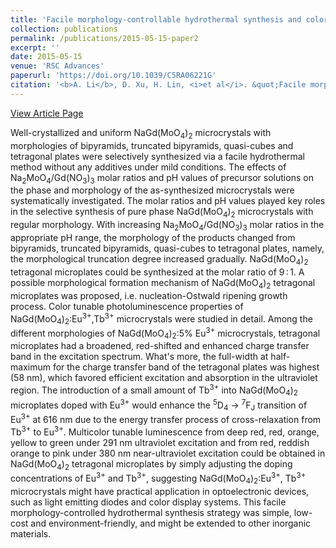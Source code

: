 ```yaml
---
title: 'Facile morphology-controllable hydrothermal synthesis and color tunable luminescence properties of NaGd(MoO<sub>4</sub>)<sub>2</sub>: Eu<sup>3+</sup>,Tb<sup>3+</sup> microcrystals'
collection: publications
permalink: /publications/2015-05-15-paper2
excerpt: ''
date: 2015-05-15
venue: 'RSC Advances'
paperurl: 'https://doi.org/10.1039/C5RA06221G'
citation: '<b>A. Li</b>, D. Xu, H. Lin, <i>et al</i>. &quot;Facile morphology-controllable hydrothermal synthesis and color tunable luminescence properties of NaGd(MoO<sub>4</sub>)<sub>2</sub>: Eu<sup>3+</sup>,Tb<sup>3+</sup> microcrystals&quot;, <i>RSC Advances</i>, 2015, 5, 45693-45702.'
---
```

[View Article Page](https://pubs.rsc.org/en/content/articlelanding/2015/RA/C5RA06221G)

Well-crystallized and uniform NaGd(MoO<sub>4</sub>)<sub>2</sub> microcrystals with morphologies of bipyramids, truncated bipyramids, quasi-cubes and tetragonal plates were selectively synthesized via a facile hydrothermal method without any additives under mild conditions. The effects of Na<sub>2</sub>MoO<sub>4</sub>/Gd(NO<sub>3</sub>)<sub>3</sub> molar ratios and pH values of precursor solutions on the phase and morphology of the as-synthesized microcrystals were systematically investigated. The molar ratios and pH values played key roles in the selective synthesis of pure phase NaGd(MoO<sub>4</sub>)<sub>2</sub> microcrystals with regular morphology. With increasing Na<sub>2</sub>MoO<sub>4</sub>/Gd(NO<sub>3</sub>)<sub>3</sub> molar ratios in the appropriate pH range, the morphology of the products changed from bipyramids, truncated bipyramids, quasi-cubes to tetragonal plates, namely, the morphological truncation degree increased gradually. NaGd(MoO<sub>4</sub>)<sub>2</sub> tetragonal microplates could be synthesized at the molar ratio of 9 : 1. A possible morphological formation mechanism of NaGd(MoO<sub>4</sub>)<sub>2</sub> tetragonal microplates was proposed, i.e. nucleation-Ostwald ripening growth process. Color tunable photoluminescence properties of NaGd(MoO<sub>4</sub>)<sub>2</sub>:Eu<sup>3+</sup>,Tb<sup>3+</sup> microcrystals were studied in detail. Among the different morphologies of NaGd(MoO<sub>4</sub>)<sub>2</sub>:5% Eu<sup>3+</sup> microcrystals, tetragonal microplates had a broadened, red-shifted and enhanced charge transfer band in the excitation spectrum. What's more, the full-width at half-maximum for the charge transfer band of the tetragonal plates was highest (58 nm), which favored efficient excitation and absorption in the ultraviolet region. The introduction of a small amount of Tb<sup>3+</sup> into NaGd(MoO<sub>4</sub>)<sub>2</sub>  microplates doped with Eu<sup>3+</sup> would enhance the <sup>5</sup>D<sub>4</sub> → <sup>7</sup>F<sub>J</sub> transition of Eu<sup>3+</sup> at 616 nm due to the energy transfer process of cross-relaxation from Tb<sup>3+</sup> to Eu<sup>3+</sup>. Multicolor tunable luminescence from deep red, red, orange, yellow to green under 291 nm ultraviolet excitation and from red, reddish orange to pink under 380 nm near-ultraviolet excitation could be obtained in NaGd(MoO<sub>4</sub>)<sub>2</sub> tetragonal microplates by simply adjusting the doping concentrations of Eu<sup>3+</sup> and Tb<sup>3+</sup>, suggesting NaGd(MoO<sub>4</sub>)<sub>2</sub>:Eu<sup>3+</sup>, Tb<sup>3+</sup> microcrystals might have practical application in optoelectronic devices, such as light emitting diodes and color display systems. This facile morphology-controlled hydrothermal synthesis strategy was simple, low-cost and environment-friendly, and might be extended to other inorganic materials.
